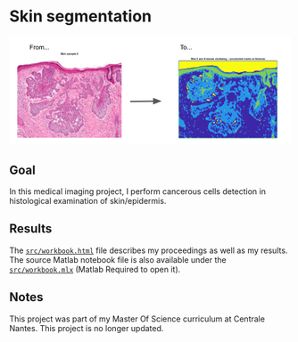 # Skin segmentation

![](assets/cover.png)

## Goal
In this medical imaging project, I perform cancerous cells detection in histological examination of skin/epidermis.

## Results
The [`src/workbook.html`](src/workbook.html) file describes my proceedings as well as my results.
The source Matlab notebook file is also available under the [`src/workbook.mlx`](src/workbook.mlx) (Matlab Required to open it).

## Notes

This project was part of my Master Of Science curriculum at Centrale Nantes.
This project is no longer updated.
